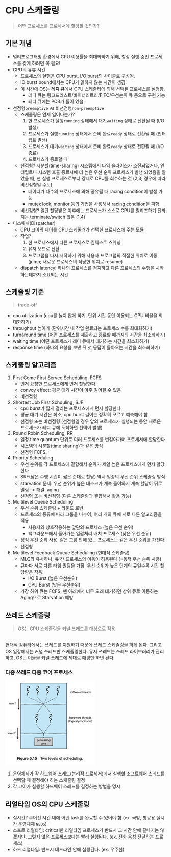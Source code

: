 # CPU 스케줄링
> 어떤 프로세스를 프로세서에 할당할 것인가?


## 기본 개념
- 멀티프로그래밍 환경에서 CPU 이용률을 최대화하기 위해, 항상 실행 중인 프로세스를 갖게 하려면 꼭 필요!
- CPU의 유휴 시간
    * 프로세스의 실행은 CPU burst, I/O burst의 사이클로 구성됨.
    * IO burst bound에서는 CPU가 일하지 않는 시간이 생김.
    * 이 시간에 OS는 **레디 큐**에서 CPU 스케줄러에 의해 선택된 프로세스를 실행함.
        + 레디 큐는 링크드리스트/바이너리트리/FIFO/우선순위 큐 등으로 구현 가능
        + 레디 큐에는 PCB가 들어 있음 
- 선점형`preemptive` vs 비선점형`non-preemptive`
    * 스케줄링은 언제 일어나는가?
        1. 한 프로세스가 실행`running` 상태에서 대기`waiting` 상태로 전환될 때 (I/O 발생)
        2. 프로세스가 실행`running` 상태에서 준비 완료`ready` 상태로 전환될 때 (인터럽트 발생)
        3. 프로세스가 대기`waiting` 상태에서 준비 완료`ready` 상태로 전환될 때 (I/O 종료)
        4. 프로세스가 종료할 때
    * 선점형? 시분할(time-sharing) 시스템에서 타임 슬라이스가 소진되었거나, 인터럽트나 시스템 호출 종료시에 더 높은 우선 순위 프로세스가 발생 되었음을 알았을 때, 현 실행 프로세스로부터 강제로 CPU를 회수하는 것 (2,3; 경우에 따라 비선점형일 수도)
        + 데이터가 다수의 프로세스에 의해 공유될 때 racing condition이 발생 가능
        + mutex lock, monitor 등의 기법을 사용해서 racing condition을 피함 
    * 비선점형? 일단 할당받은 이후에는 프로세스가 스스로 CPU를 릴리즈하기 전까지는 terminate/switch 없음 (1,4)
- 디스패처(Dispatcher)
    * CPU 코어의 제어를 CPU 스케줄러가 선택한 프로세스에 주는 모듈
    * 작업?
        1. 한 프로세스에서 다른 프로세스로 컨텍스트 스위칭
        2. 유저 모드로 전환
        3. 프로그램을 다시 시작하기 위해 사용자 프로그램의 적절한 위치로 이동(jump; 새로운 프로세스의 적당한 위치로 resume) 
    * dispatch latency: 하나의 프로세스를 정지하고 다른 프로세스의 수행을 시작하는데까지 소요되는 시간


## 스케줄링 기준
> trade-off
- cpu utilization (cpu를 놀지 않게 하기. 단위 시간 동안 이용되는 CPU 비율을 최대화하기)
- throughput 높이기 (단위시간 내 작업 완료되는 프로세스 수를 최대화하기)
- turnaround time (어떤 프로세스를 제출하고 종료할 때까지의 시간을 최소화하기)
- waiting time (어떤 프로세스가 레디 큐에서 대기하는 시간을 최소화하기)
- response time (하나의 요청을 보낸 뒤 첫 응답이 돌아오는 시간을 최소화하기)


## 스케줄링 알고리즘
1. First Come First Served Scheduling, FCFS
    - 먼저 요청한 프로세스에게 먼저 할당한다
    - convoy effect: 평균 대기 시간이 아주 길어질 수 있음
    - 비선점형 
2. Shortest Job First Schduling, SJF
    - cpu burst가 짧게 걸리는 프로세스에게 먼저 할당한다
    - 평균 대기 시간은 최소, cpu burst 길이는 정확히 모르고 예측해야 함
    - 선점형 또는 비선점형 (선점형일 경우 앞의 프로세스가 실행되는 동안 새로운 프로세스가 레디 큐에 도착하면 선택이 발생)
3. Round Robin Scheduling, RR
    - 일정 time quantum 단위로 여러 프로세스를 번갈아가며 프로세서에 할당한다
    - 시스템의 시분할(time sharing)과 같은 방식
    - 선점형 FCFS.
4. Priority Scheduling
    - 우선 순위를 각 프로세스에 결합해서 순위가 제일 높은 프로세스에게 먼저 할당한다
    - SRF(남은 수행 시간이 짧은 순대로 할당) 역시 일종의 우선 순위 스케줄링 방식
    - starvation 문제: 우선 순위가 높은 태스크가 계속 들어와서 계속 할당이 뒤로 밀림 -> 해결: aging
    - 선점형 또는 비선점형 (다른 스케줄링과 결합해서 활용 가능) 
5. Multilevel Queue Scheduling
    - 우선 순위 스케줄링 + 라운드 로빈
    - 프로세스의 종류에 따라 그룹을 나누어, 여러 개의 큐에 서로 다른 알고리즘을 적용
        * 사용자와 상호작용하는 앞단의 프로세스 (높은 우선 순위)
        * 백그라운드에서 돌아가는 일괄처리 배치 프로세스 (낮은 우선 순위)
    - 정적 우선 순위 사용. 같은 그룹 안에 있는 프로세스는 같은 우선 순위를 가진다.
    - 선점형
6. Multilevel Feedback Queue Scheduling (현대적 스케줄링)
    - MLQ와 유사하나, 큐 간 프로세스의 이동이 허용된다 (=동적 우선 순위 사용)
    - 큐마다 서로 다른 타임 퀀텀을 가짐. 우선 순위가 높은 단계의 큐일수록 시간 할당량은 작음.
        * I/O Burst (높은 우선순위)
        * CPU Burst (낮은 우선순위)
    - 가장 하위 큐는 FCFS, 맨 아래에서 너무 오래 대기하면 상위 큐로 이동하는 Aging으로 Starvation 예방


## 쓰레드 스케줄링
> OS는 CPU 스케줄링을 커널 쓰레드를 대상으로 적용
<br/>
현대적 컴퓨터에서는 쓰레드를 지원하기 때문에 쓰레드 스케줄링을 하게 된다.
그리고 OS 입장에서는 커널 쓰레드만 스케줄링한다.
유저 쓰레드는 쓰레드 라이브러리가 관리하고, OS는 이들을 커널 쓰레드에 제대로 매핑만 하면 된다.


### 다중 쓰레드 다중 코어 프로세스
![다중쓰레드다중코어](../images/os_5_1.png)
1. 운영체제가 각 하드웨어 스레드(논리적 프로세서)에서 실행할 소프트웨어 스레드를 선택할 때 결정해야 하는 스케줄링 결정
2. 각 코어가 실행할 하드웨어 스레드를 결정하는 방법을 명시


## 리얼타임 OS의 CPU 스케줄링
- 실시간? 주어진 시간 내에 어떤 task를 완료할 수 있어야 함 (ex. 국방, 항공용 실시간 운영체제 `NEOS`)
- 소프트 리얼타임: critical한 리얼타임 프로세스가 반드시 그 시간 안에 끝나지는 않겠지만, 그렇지 않은 프로세스보다는 빨리 실행된다. (ex. 전화 음성 전달하는 프로세스)
- 하드 리얼타임: 반드시 데드라인 안에 실행된다. (ex. 우주선)